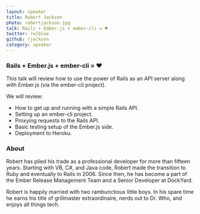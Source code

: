 ```yaml
---
layout: speaker
title: Robert Jackson
photo: robertjackson.jpg
talk: Rails + Ember.js + ember-cli = ♥︎
twitter: rwjblue
github: rjackson
category: speaker
---
```


### Rails + Ember.js + ember-cli = ♥︎

This talk will review how to use the power of Rails as an API server along with Ember.js (via the ember-cli project).

We will review:

* How to get up and running with a simple Rails API.
* Setting up an ember-cli project.
* Proxying requests to the Rails API.
* Basic testing setup of the Ember.js side.
* Deployment to Heroku.

### About

Robert has plied his trade as a professional developer for more than fifteen years. Starting with VB, C#, and Java code, Robert made the transition to Ruby and eventually to Rails in 2006. Since then, he has become a part of the Ember Release Management Team and a Senior Developer at DockYard.

Robert is happily married with two rambunctious little boys. In his spare time he earns his title of grillmaster extraordinaire, nerds out to Dr. Who, and enjoys all things tech.
